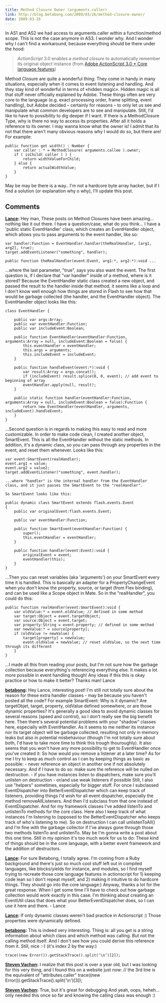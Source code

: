 ```yaml
---
title: Method Closure Owner (arguments.caller)
link: http://blog.betabong.com/2009/03/26/method-closure-owner/
date: 2009-03-26
---
```



In AS1 and AS2 we had access to arguments.caller within a function/method scope. This is not the case anymore in AS3. I wonder why. And I wonder why I can't find a workaround, because everything should be there under the hood: 

> _ActionScript_ 3.0 enables a _method closure_ to automatically remember its original object instance (from [Adobe ActionScript 3.0 * Core language features](http://help.adobe.com/en_US/ActionScript/3.0_ProgrammingAS3_Flex/WS5b3ccc516d4fbf351e63e3d118a9b90204-7ff3.html))

Method Closure are quite a wonderful thing: They come in handy in many situations, especially when it comes to event listening and handling. And they stay kind of wonderful in terms of «hidden magic». Hidden magic is all that stuff never officially explained by Adobe. These things often are very core to the language (e.g. exact processing order, frame splitting, event handling), but Adobe decided – certainly for reasons – to only let us see and manipulate what common developers are to see and manipulate. Still, I'd like to have to possibility to dig deeper if I want. If there is a MethodClosure Type, why is there no way to access its properties. After all it holds a reference to its owner. I may wanna know what the owner is! I admit that its not that there aren't many obvious reasons why I would do so, but there are! For example: 
    
    
    public function get width() : Number {
    	var caller : * = MethodClosure( arguments.callee ).owner;
    	if ( isChild( caller ) ) {
    		return widthValueForChild;
    	} else {
    		return actualWidthValue;
    	}
    }
    

May be may be there is a way.. I'm not a hardcore byte array hacker, but if I find a solution (or explanation why o why), I'll update this post.

## Comments

**[Lance](#60 "2009-08-24 01:14:10"):** Hey man, These posts on Method Closures have been amazing... nothing like it out there. I have a question/case, what do you think... I have a 'public static EventHandler' class, which creates an EventHandler object, which allows you to pass arguments to the event handler, like so: 
    
    
    var handler:Function = EventHandler.handler(theRealHandler, [arg1, arg2], true);
    target.addEventListener("something", handler);
    
    public function theRealHandler(event:Event, arg1:*, arg2:*):void ...
    

...where the last parameter, "true", says you also want the event. The first question is, if I declare that "var handler" inside of a method, where is it stored? Because the EventHandler static class created a new object, and passed the result to the handler inside that method, it seems like a loop and I don't know well enough how things are stored in Flash to see how that would be garbage collected (the handler, and the EventHandler object). The EventHandler object looks like this: 
    
    
    class EventHandler {
    
    	public var args:Array;
    	public var eventHandler:Function;
    	public var includeEvent:Boolean;
    	
    	public function EventHandler(eventHandler:Function, arguments:Array = null, includeEvent:Boolean = false) {
    		this.eventHandler = eventHandler;
    		this.args = arguments;
    		this.includeEvent = includeEvent;
    	}
    	
    	public function handleEvent(event:*):void {
    		var result:Array = args.concat();
    		if (includeEvent) result.splice(0, 0, event); // add event to beginning of array
    		eventHandler.apply(null, result);
    	}
    
    	public static function handler(eventHandler:Function, arguments:Array = null, includeEvent:Boolean = false):Function {
    		return new EventHandler(eventHandler, arguments, includeEvent).handleEvent;
    	}
    }
    

...Second question is in regards to making this easy to read and more customizable. In order to make code clean, I created another object, SmartEvent. This is all the EventHandler without the static methods. In addition, it's a dynamic class, so you can pass through any properties in the event, and reset them whenever. Looks like this: 
    
    
    var event:SmartEvent(realHandler);
    event.arg1 = value;
    event.arg2 = value2;
    target.addEventListener("something", event.handler);
    
    ...where "handler" is the internal handler from the EventHandler class, and it just passes the SmartEvent to the "realHandler".
    
    So SmartEvent looks like this:
    
    public dynamic class SmartEvent extends flash.events.Event
    {
    	public var originalEvent:flash.events.Event;
    	
    	public var eventHandler:Function;
    	
    	public function SmartEvent(eventHandler:Function) {
    		super();
    		this.eventHandler = eventHandler;
    	}
    	
    	public function handler(event:Event):void {
    		originalEvent = event;
    		eventHandler(this);
    	}
    }
    

...Then you can reset variables (aka 'arguments') on your SmartEvent every time it is handled. This is basically an adapter for a PropertyChangeEvent when you don't know the property, source, or target (from Flex binding), and can be used like a Scope object in Mate. So in the "realHandler", you could do this: 
    
    
    public function realHandler(event:SmartEvent):void {
    	var oldValue:* = event.oldValue; // defined in some method
    	var target:Object = event.targetObject;
    	var source:Object = event.target;
    	var property:String = event.property; // defined in some method
    	var newValue:* = source[property];
    	if (oldValue != newValue) {
    		target[property] = newValue;
    		event.oldValue = newValue; // reset oldValue, so the next time through its different
    	}
    }
    

...I made all this from reading your posts, but I'm not sure how the garbage collection because everything's referencing everything else. It makes a lot more possible in event handling though! Any ideas if this this is okay practice or how to make it better? Thanks man! Lance

**[betabong](#61 "2009-08-24 10:14:10"):** Hey Lance, interesting post! I'm still not totally sure about the reason for these extra handler classes - may be because you haven't posted all the code? For example SmartEvent: Why is it dynamic? Are targetObjet, target, property, oldValue defined somewhere, or are those dynamic properties? It's generally a good idea to avoid dynamic classes for several reasons (speed and control), so I don't really see the big benefit here. Then there's several potential problems with your "shadow" classes here, especially with EventHandler. As it seems to me neither its instance nor its target object will be garbage collected, resulting not only in memory leaks but also in potential misbehaviour (though I'm not totally sure about both, I'd have to take more time to think this trough thouroughly). It also seems that you won't have any more possibility to get to EventHandler once you've created it: So how would you remove a listener at a later time? As for me I try to keep as much control as I can by keeping things as basic as possible: \- never reference an object in another one if not absolutely necessary. And if I have to do so: make sure the reference will be nulled on destruction. \- if you have instances listen to dispatchers, make sure you'll unlisten on destruction - or/and use weak listeners if possible Still, I also use "helpers" sometimes, especially for bigger stuff. For once I subclassed EventDispatcher into BetterEventDispatcher which can keep track of listeners, providing things I'd wish for all event dispatcher, especially the method removeAllListeners. And then I'd subclass from that one instead of EventDispatcher. And for my framework classes I've added listenTo and unlistenTo methods for the core class. Here also I keep track of what instances I'm listening to (opposed to the BetterEventDispatcher who keeps track of who's listening to me). So on destruction I can call unlistenToAll() and I'm fine with the garbage collector if I've always gone through those two methods listenTo and unlistenTo. May be I'm gonna write a post about this one time. Still in my opinion it's too much work for us to do: These kind of things should be in the core language, with a better event framework and the addition of destructors.

**[Lance](#62 "2009-08-24 19:11:30"):** For sure Betabong, I totally agree. I'm coming from a Ruby background and there's just so much cool stuff left out in compiled languages, like blocks/yields for instance, and modules, so I find myself trying to recreate those core language features in actionscript for 1) keeping code lean so I don't repeat myself, and 2) making it intuitive to do hardcore things. They should go into the core language:) Anyway, thanks a lot for the great response. When I get some time I'll have to check out how garbage collection would work exactly in this case. I'm thinking about creating an EventUtil class that does what your BetterEventDispatcher does, so I can use it here and there. \- Lance

**[Lance](#63 "2009-08-24 19:12:30"):** If only dynamic classes weren't bad practice in Actionscript :) Those properties were dynamically defined.

**[betabong](#175 "2010-11-21 11:02:33"):** This is indeed very interesting. Thing is: all you get is a string information about which class and which method was calling. But not the calling method itself. And I don't see how you could derive this reference from it. Still, nice :-) (it's index 2 by the way:) 
    
    
    trace((new Error()).getStackTrace().split(’\n’)[2]);

**[Steven Vachon](#174 "2010-11-21 10:39:24"):** I realize that this post is over a year old, but I was looking for this very thing, and I found this on a website just now: // the 3rd line is the equivalent of "attributes.caller" trace((new Error()).getStackTrace().split('\n')[3]);

**[Steven Vachon](#190 "2010-12-17 23:47:36"):** True, but it's great for debugging And yeah, oops, heheh... only needed this once so far and knowing the calling class was enough :)

